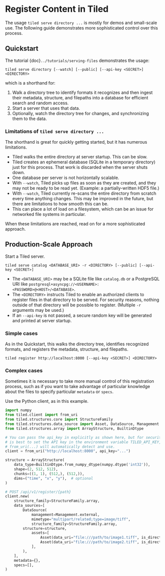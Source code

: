 # Register Content in Tiled

The usage `tiled serve directory ...` is mostly for demos and small-scale use.
The following guide demonstrates more sophisticated control over this process.

## Quickstart

The tutorial {doc}`../tutorials/serving-files` demonstrates the usage:

```
tiled serve directory [--watch] [--public] [--api-key <SECRET>] <DIRECTORY>
```

which is a shorthand for:

1. Walk a directory tree to identify formats it recognizes and then ingest their
   metadata, structure, and filepaths into a database for efficient search and
   random access.
2. Start a server that uses that data.
3. Optionally, watch the directory tree for changes, and synchronizing them to
   the data.

### Limitations of `tiled serve directory ...`

The shorthand is great for quickly getting started, but it has numerous
limitations.

- Tiled walks the entire directory at server startup. This can be slow.
- Tiled creates an ephemeral database (SQLite in a temporary directory)
  just for this process. That work is discarded when the server shuts down.
- One database per server is not horizontally scalable.
- With `--watch`, Tiled picks up files as soon as they are created, and
  they may not be ready to be read yet. (Example: a partially-written HDF5
  file.)
- With `--watch`, Tiled currently re-scans the entire directory from scratch
  every time anything changes. This may be improved in the future, but there
  are limitations to how smooth this can be.
- This can place a lot of load on a filesystem, which can be an issue for
  networked file systems in particular.

When these limitations are reached, read on for a more sophisticated approach.

## Production-Scale Approach

Start a Tiled server.

```
tiled serve catalog <DATABASE_URI> -r <DIRECTORY> [--public] [--api-key <SECRET>]
```

- The `<DATABASE_URI>` may be a SQLite file like `catalog.db` or a PostgreSQL
  URI like `postgresql+asyncpg://<USERNAME>:<PASSWORD>@<HOST>/<DATABASE>`.
- The `<DIRECTORY>` instructs Tiled to enable an authorized clients to register
  files in that directory to be served. For security reasons, nothing outside
  of that directory will be possible to register. (Multiple `-r` arguments may
  be used.)
- If an `--api-key` is not passed, a secure random key will be generated and
  printed at server startup.

### Simple cases

As in the Quickstart, this walks the directory tree, identifies recognized
formats, and registers the metadata, structure, and filepaths.

```
tiled register http://localhost:8000 [--api-key <SECRET>] <DIRECTORY>
```

### Complex cases

Sometimes it is necessary to take more manual control of this registration
process, such as if you want to take advantage of particular knowledge
about the files to specify particular `metadata` or `specs`.

Use the Python client, as in this example.

```py
import numpy
from tiled.client import from_uri
from tiled.structures.core import StructureFamily
from tiled.structures.data_source import Asset, DataSource, Management
from tiled.structures.array import ArrayStructure, BuiltinDtype

# You can pass the api_key in explicitly as shown here, but for security, it
# is best to set the API key in the environment variable TILED_API_KEY, which
# from_uri(...) will automatically detect and use.
client = from_uri("http://localhost:8000", api_key="...")

structure = ArrayStructure(
    data_type=BuiltinDtype.from_numpy_dtype(numpy.dtype('int32')),
    shape=(2, 512, 512),
    chunks=((1, 1), (512,), (512,)),
    dims=("time", "x", "y"),  # optional
)

# POST /api/v1/register/{path}
client.new(
    structure_family=StructureFamily.array,
    data_sources=[
        DataSource(
            management=Management.external,
            mimetype="multipart/related;type=image/tiff",
            structure_family=StructureFamily.array,
	    structure=structure,
            assets=[
                Asset(data_uri="file:///path/to/image1.tiff", is_directory=False, parameter="data_uri", num=1),
                Asset(data_uri="file:///path/to/image2.tiff", is_directory=False, parameter="data_uri", num=2),
            ],
        ),
    ],
    metadata={},
    specs=[],
)
```
